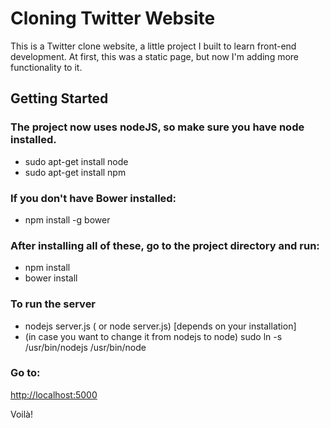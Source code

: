 # Cloning Twitter Website #

This is a Twitter clone website, a little project I built to  learn front-end development.
At first, this was a static page, but now I'm adding more functionality to it.

## Getting Started ##

### The project now uses nodeJS, so make sure you have node installed. ###

* sudo apt-get install node
* sudo apt-get install npm

### If you don't have Bower installed: ###
* npm install -g bower

### After installing all of these, go to the project directory and run: ###
* npm install
* bower install

### To run the server ###
* nodejs server.js ( or node server.js) [depends on your installation]
* (in case you want to change it from nodejs to node) sudo ln -s /usr/bin/nodejs /usr/bin/node

### Go to:  ###
[http://localhost:5000](http://localhost:5000)

Voilà!
